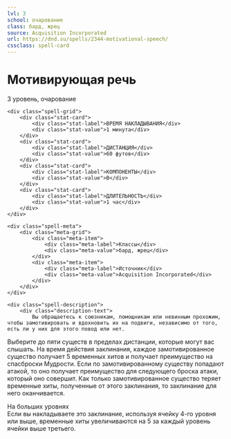 ```yaml
---
lvl: 3
school: очарование
class: бард, жрец
source: Acquisition Incorporated
url: https://dnd.su/spells/2344-motivational-speech/
cssclass: spell-card
---
```


<div class="spell-container">
    <div class="spell-header">
        <h1 class="spell-name">Мотивирующая речь</h1>
        <div class="spell-level">3 уровень, очарование</div>
    </div>
    
    <div class="spell-grid">
        <div class="stat-card">
            <div class="stat-label">ВРЕМЯ НАКЛАДЫВАНИЯ</div>
            <div class="stat-value">1 минута</div>
        </div>
        <div class="stat-card">
            <div class="stat-label">ДИСТАНЦИЯ</div>
            <div class="stat-value">60 футов</div>
        </div>
        <div class="stat-card">
            <div class="stat-label">КОМПОНЕНТЫ</div>
            <div class="stat-value">В</div>
        </div>
        <div class="stat-card">
            <div class="stat-label">ДЛИТЕЛЬНОСТЬ</div>
            <div class="stat-value">1 час</div>
        </div>
    </div>
    
    <div class="spell-meta">
        <div class="meta-grid">
            <div class="meta-item">
                <div class="meta-label">Классы</div>
                <div class="meta-value">бард, жрец</div>
            </div>
            <div class="meta-item">
                <div class="meta-label">Источник</div>
                <div class="meta-value">Acquisition Incorporated</div>
            </div>
        </div>
    </div>
    
    <div class="spell-description">
        <div class="description-text">
            Вы обращаетесь к союзникам, помощникам или невинным прохожим, чтобы замотивировать и вдохновить их на подвиги, независимо от того, есть ли у них для этого повод или нет.
Выберите до пяти существ в пределах дистанции, которые могут вас слышать. На время действия заклинания, каждое замотивированное существо получает 5 временных хитов и получает преимущество на спасброски Мудрости. Если по замотивированному существу попадают атакой, то оно получает преимущество для следующего броска атаки, который оно совершит.
Как только замотивированное существо теряет временные хиты, полученные от этого заклинания, то заклинание для него оканчивается.
        </div>
        <div class="higher-levels">
            <div class="higher-levels-title">На больших уровнях</div>
            <div class="higher-levels-text">
                Если вы накладываете это заклинание, используя ячейку 4-го уровня или выше, временные хиты увеличиваются на 5 за каждый уровень ячейки выше третьего.
            </div>
        </div>
    </div>
</div>